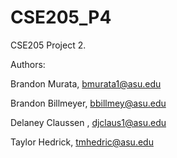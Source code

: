 # CSE205_P4

CSE205 Project 2.

Authors:

Brandon Murata, bmurata1@asu.edu

Brandon Billmeyer, bbillmey@asu.edu

Delaney Claussen , djclaus1@asu.edu

Taylor Hedrick, tmhedric@asu.edu
